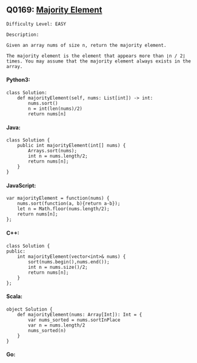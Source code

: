 ## Q0169: [Majority Element](https://leetcode.com/problems/majority-element/)

```
Difficulty Level: EASY
```

```
Description:

Given an array nums of size n, return the majority element.

The majority element is the element that appears more than ⌊n / 2⌋ times. You may assume that the majority element always exists in the array.
```

#### Python3:

```
class Solution:
    def majorityElement(self, nums: List[int]) -> int:
        nums.sort()
        n = int(len(nums)/2)
        return nums[n]
```

#### Java:

```
class Solution {
    public int majorityElement(int[] nums) {
        Arrays.sort(nums);
        int n = nums.length/2;
        return nums[n];
    }
}
```

#### JavaScript:

```
var majorityElement = function(nums) {
    nums.sort(function(a, b){return a-b});
    let n = Math.floor(nums.length/2);
    return nums[n];
};
```

#### C++:

```
class Solution {
public:
    int majorityElement(vector<int>& nums) {
        sort(nums.begin(),nums.end());
        int n = nums.size()/2;
        return nums[n];
    }
};
```

#### Scala:

```
object Solution {
    def majorityElement(nums: Array[Int]): Int = {
        var nums_sorted = nums.sortInPlace
        var n = nums.length/2
        nums_sorted(n)
    }
}
```

#### Go:

```

```